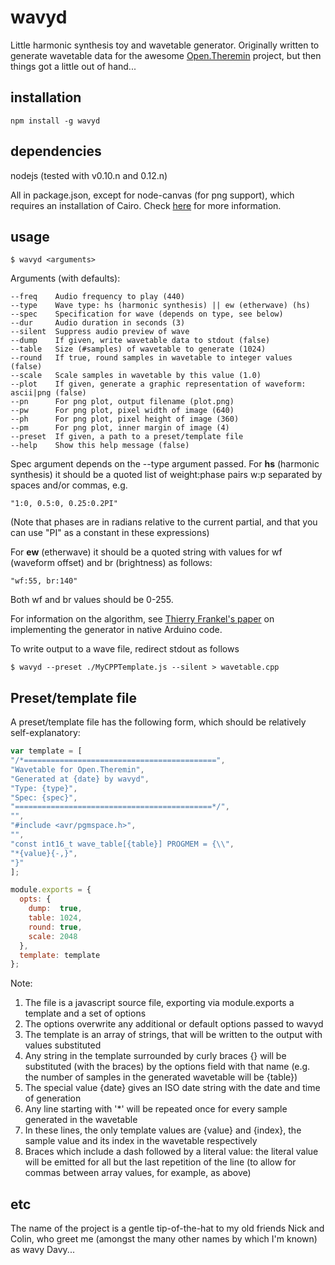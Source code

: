 # wavyd
Little harmonic synthesis toy and wavetable generator. Originally written to generate wavetable data for
the awesome [Open.Theremin](http://www.gaudi.ch/OpenTheremin/) project, but then things got a little out of hand...

## installation
```
npm install -g wavyd
```

## dependencies
nodejs (tested with v0.10.n and 0.12.n)

All in package.json, except for node-canvas (for png support), which requires an installation of Cairo. Check
[here](https://www.npmjs.com/package/canvas) for more information.

## usage

```
$ wavyd <arguments>
```

Arguments (with defaults):

```
--freq    Audio frequency to play (440)
--type	  Wave type: hs (harmonic synthesis) || ew (etherwave) (hs)
--spec    Specification for wave (depends on type, see below)
--dur     Audio duration in seconds (3)
--silent  Suppress audio preview of wave
--dump    If given, write wavetable data to stdout (false)
--table   Size (#samples) of wavetable to generate (1024)
--round   If true, round samples in wavetable to integer values (false)
--scale   Scale samples in wavetable by this value (1.0)
--plot    If given, generate a graphic representation of waveform: ascii|png (false)
--pn      For png plot, output filename (plot.png)
--pw      For png plot, pixel width of image (640)
--ph      For png plot, pixel height of image (360)
--pm      For png plot, inner margin of image (4)
--preset  If given, a path to a preset/template file
--help    Show this help message (false)
```

Spec argument depends on the --type argument passed. For __hs__ (harmonic
synthesis) it should be a quoted list of weight:phase pairs w:p
separated by spaces and/or commas, e.g.

```
"1:0, 0.5:0, 0.25:0.2PI"
```

(Note that phases are in radians relative to the current partial, and
that you can use "PI" as a constant in these expressions)

For __ew__ (etherwave) it should be a quoted string with values for wf
(waveform offset) and br (brightness) as follows:

```
"wf:55, br:140"
```

Both wf and br values should be 0-255.

For information on the algorithm, see
[Thierry Frankel's paper](http://theremin.tf/wp-content/uploads/2015/03/wavegen.pdf)
on implementing the generator in native Arduino code.

To write output to a wave file, redirect stdout as follows

```
$ wavyd --preset ./MyCPPTemplate.js --silent > wavetable.cpp
```

## Preset/template file
A preset/template file has the following form, which should be relatively self-explanatory:

```javascript
var template = [
"/*===========================================",
"Wavetable for Open.Theremin",
"Generated at {date} by wavyd",
"Type: {type}",
"Spec: {spec}",
"============================================*/",
"",
"#include <avr/pgmspace.h>",
"",
"const int16_t wave_table[{table}] PROGMEM = {\\",
"*{value}{-,}",
"}"
];

module.exports = {
  opts: {
    dump:  true,
    table: 1024,
    round: true,
    scale: 2048
  },
  template: template
};
```

Note:

1. The file is a javascript source file, exporting via module.exports a template and a set of options
2. The options overwrite any additional or default options passed to wavyd
3. The template is an array of strings, that will be written to the output with values substituted
4. Any string in the template surrounded by curly braces {} will be substituted (with the braces) by the options field
with that name (e.g. the number of samples in the generated wavetable will be {table})
5. The special value {date} gives an ISO date string with the date and time of generation
6. Any line starting with '*' will be repeated once for every sample generated in the wavetable
7. In these lines, the only template values are {value} and {index}, the sample value and its index
in the wavetable respectively
8. Braces which include a dash followed by a literal value: the literal value will be emitted for all but
the last repetition of the line (to allow for commas between array values, for example, as above)

## etc
The name of the project is a gentle tip-of-the-hat to my old friends Nick and Colin, who
greet me (amongst the many other names by which I'm known) as wavy Davy...
